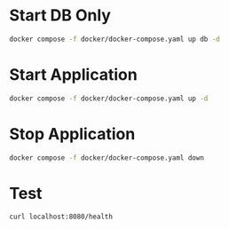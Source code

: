 # Start DB Only
```bash
docker compose -f docker/docker-compose.yaml up db -d
```

# Start Application
```bash
docker compose -f docker/docker-compose.yaml up -d
```

# Stop Application
```bash
docker compose -f docker/docker-compose.yaml down
```

# Test
```bash
curl localhost:8080/health
```